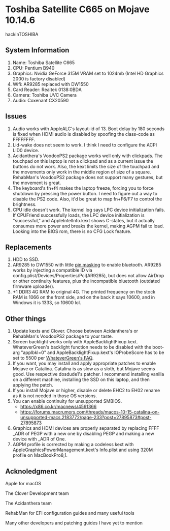 # Toshiba Satellite C665 on Mojave 10.14.6
hackinTOSHIBA
## System Information
1. Name: Toshiba Satellite C665
2. CPU: Pentium B940
3. Graphics: Nvidia GeForce 315M VRAM set to 1024mb (Intel HD Graphics 2000 is factory disabled)
4. Wifi: AR9285 replaced with DW1550
5. Card Reader: Realtek 0138:0BDA
6. Camera: Toshiba UVC Camera
7. Audio: Coxenant CX20590
## Issues
1. Audio works with AppleALC's layout-id of 13. Boot delay by 180 seconds is fixed when HDMI audio is disabled by spoofing the class-code as FFFFFFFF.
2. Lid-wake does not seem to work. I think I need to configure the ACPI LID0 device.
3. Acidanthera's VoodooPS2 package works well only with clickpads. The touchpad on this laptop is not a clickpad and as a current issue the buttons do not work. Also, the kext limits the size of the touchpad and the movements only work in the middle region of size of a square. RehabMan's VoodooPS2 package does not support many gestures, but the movement is great.
4. The keyboard's fn+f4 makes the laptop freeze, forcing you to force shutdown by pressing the power button. I need to figure out a way to disable the PS2 code. Also, it'd be great to map fn+F6/F7 to control the brightness.
5. CPU idle doesn't work. The kernel log says LPC device initialization fails. If CPUFriend successfully loads, the LPC device initialization is "successful," and AppleIntelInfo.kext shows C-states, but it actually consumes more power and breaks the kernel, making AGPM fail to load. Looking into the BIOS rom, there is no CFG Lock feature.
## Replacements
1. HDD to SSD.
2. AR9285 to DW1550 with little [pin masking](https://i.applelife.ru/2019/03/448862_448858_ceh123_whitelisthack.jpg) to enable bluetooth. AR9285 works by injecting a compatible ID via config.plist/Devices/Properties/Pci(AR9285), but does not allow AirDrop or other continuity features, plus the incompatible bluetooth (outdated firmware uploader).
3. +1 DDR3 4G RAM to original 4G. The printed frequency on the stock RAM is 1066 on the front side, and on the back it says 10600, and in Windows it is 1333, so 10600 lol.
## Other things
1. Update kexts and Clover. Choose between Acidanthera's or RehabMan's VoodooPS2 package to your taste.
2. Screen backlight works only with AppleBacklightFixup.kext. WhateverGreen's backlight function needs to be disabled with the boot-arg "applbkl=0" and AppleBacklightFixup.kext's IOProbeScore has to be set to 5500 per [WhateverGreen's FAQ](https://github.com/acidanthera/WhateverGreen/blob/master/Manual/FAQ.OldPlugins.en.md).
3. If you want, you may install and apply appropriate patches to enable Mojave or Catalina. Catalina is as slow as a sloth, but Mojave seems good. Use respective dosdude1's patcher. I recommend installing vanilla on a different machine, installing the SSD on this laptop, and then applying the patch.
4. If you install Mojave or higher, disable or delete EHC2 to EH02 rename as it is not needed in those OS versions.
5. You can enable continuity for unsupported SMBIOS.
    - https://x86.co.kr/macnews/4591366
    - https://forums.macrumors.com/threads/macos-10-15-catalina-on-unsupported-macs.2183772/page-233?post=27895873#post-27895873
6. Graphics and HDMI devices are properly separated by replacing FFFF _ADR of PEGP with a new one by disabling PEGP and making a new device with _ADR of One.
7. AGPM profile is corrected by making a codeless kext with AppleGraphicsPowerManagement.kext's Info.plist and using 320M profile on MacBookPro8,1.
## Acknoledgment
Apple for macOS

The Clover Development team

The Acidanthera team

RehabMan for EFI configuration guides and many useful tools

Many other developers and patching guides I have yet to mention
